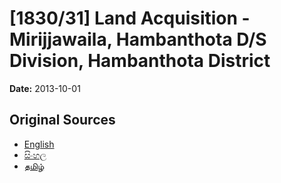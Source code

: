 # [1830/31] Land Acquisition - Mirijjawaila, Hambanthota D/S Division, Hambanthota District

**Date:** 2013-10-01

## Original Sources

- [English](https://documents.gov.lk/view/extra-gazettes/2013/10/1830-31_E.pdf)
- [සිංහල](https://documents.gov.lk/view/extra-gazettes/2013/10/1830-31_S.pdf)
- [தமிழ்](https://documents.gov.lk/view/extra-gazettes/2013/10/1830-31_T.pdf)
